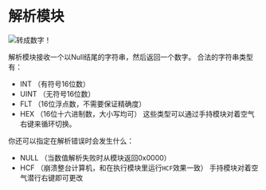 # 解析模块
![转成数字！](item:tisstring:parse_module)

解析模块接收一个以Null结尾的字符串，然后返回一个数字。
合法的字符串类型有：
* INT （有符号16位数）
* UINT （无符号16位数）
* FLT （16位浮点数，不需要保证精确度）
* HEX （16位十六进制数，大小写均可）
这些类型可以通过手持模块对着空气右键来循环切换。

你还可以指定在解析错误时会发生什么：
* NULL （当数值解析失败时从模块返回0x0000）
* HCF （崩溃整台计算机，和在执行模块里运行`HCF`效果一致）
手持模块对着空气潜行右键即可更改